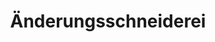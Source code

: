 ---
title: "Änderungsschneiderei"
url: /berlin/aenderungsschneiderei-berliner-strasse/
shop: Schneiderei
---
